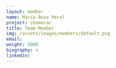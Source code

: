 ```yaml
---
layout: member
name: Maria Buse Meral
project: chemecar
title: Team Member
img: /assets/images/members/default.png
email:
weight: 5000
biography: >
linkedin:
---
```

